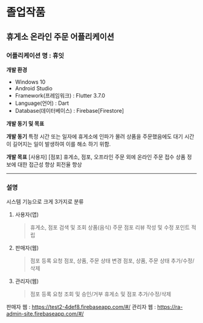 # 졸업작품

## 휴게소 온라인 주문 어플리케이션

### 어플리케이션 명 : 휴잇

**개발 환경**
- Windows 10
- Android Studio
- Framework(프레임워크) : Flutter 3.7.0
- Language(언어) : Dart
- Database(데이터베이스) : Firebase[Firestore]

**개발 동기 및 목표**

**개발 동기**
특정 시간 또는 일자에 휴게소에 인파가 몰려 상품을 주문했음에도
대기 시간이 길어지는 일이 발생하여 이를 해소 하기 위함.

**개발 목표**
        [사용자]                            [점포]
      휴게소, 점포,              오프라인 주문 외에 온라인 주문 접수
상품 정보에 대한 접근성 향상                회전율 향상

---

### 설명
시스템 기능으로 크게 3가지로 분류
1. 사용자(앱)
   > 휴게소, 점포 검색 및 조회
   > 상품(음식) 주문
   > 점포 리뷰 작성 및 수정
   > 포인트 적립
   
3. 판매자(웹)
   > 점포 등록 요청
   > 점포, 상품, 주문 상태 변경
   > 점포, 상품, 주문 상태 추가/수정/삭제
   
5. 관리자(웹)
   > 점포 등록 요청 조회 및 승인/거부
   > 휴게소 및 점포 추가/수정/삭제

판매자 웹 : https://test2-4def8.firebaseapp.com/#/
관리자 웹 : https://ra-admin-site.firebaseapp.com/#/
